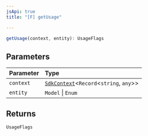 ```yaml
---
jsApi: true
title: "[F] getUsage"

---
```

```ts
getUsage(context, entity): UsageFlags
```

## Parameters

| Parameter | Type |
| :------ | :------ |
| `context` | [`SdkContext`](../interfaces/SdkContext.md)<`Record`<`string`, `any`\>\> |
| `entity` | `Model` \| `Enum` |

## Returns

`UsageFlags`
